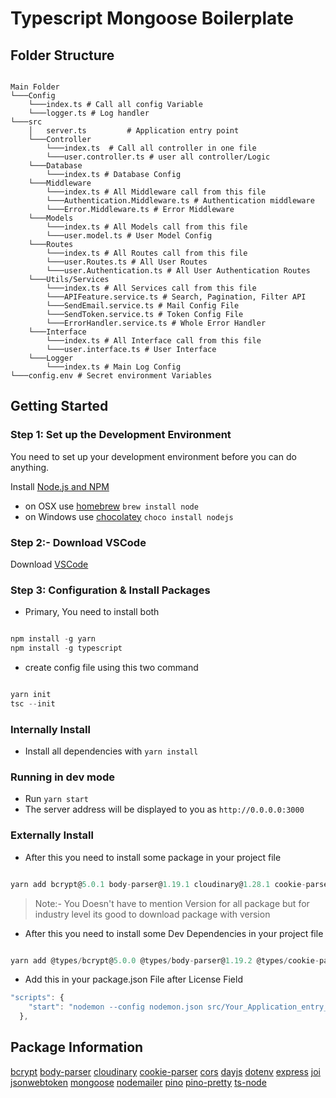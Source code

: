 # Typescript Mongoose Boilerplate

## Folder Structure

```

Main Folder
└───Config
    └───index.ts # Call all config Variable
    └───logger.ts # Log handler
└───src
    │   server.ts         # Application entry point
    └───Controller
        └───index.ts  # Call all controller in one file
        └───user.controller.ts # user all controller/Logic
    └───Database
        └───index.ts # Database Config
    └───Middleware
        └───index.ts # All Middleware call from this file
        └───Authentication.Middleware.ts # Authentication middleware
        └───Error.Middleware.ts # Error Middleware
    └───Models
        └───index.ts # All Models call from this file
        └───user.model.ts # User Model Config
    └───Routes
        └───index.ts # All Routes call from this file
        └───user.Routes.ts # All User Routes
        └───user.Authentication.ts # All User Authentication Routes
    └───Utils/Services
        └───index.ts # All Services call from this file
        └───APIFeature.service.ts # Search, Pagination, Filter API
        └───SendEmail.service.ts # Mail Config File
        └───SendToken.service.ts # Token Config File
        └───ErrorHandler.service.ts # Whole Error Handler
    └───Interface
        └───index.ts # All Interface call from this file
        └───user.interface.ts # User Interface
    └───Logger
        └───index.ts # Main Log Config
└───config.env # Secret environment Variables
```

## Getting Started

### Step 1: Set up the Development Environment

You need to set up your development environment before you can do anything.

Install [Node.js and NPM](https://nodejs.org/en/download/)

- on OSX use [homebrew](http://brew.sh) `brew install node`
- on Windows use [chocolatey](https://chocolatey.org/) `choco install nodejs`

### Step 2:- Download VSCode

Download [VSCode](https://code.visualstudio.com/)

### Step 3: Configuration & Install Packages

- Primary, You need to install both

```TypeScript

npm install -g yarn
npm install -g typescript

```

- create config file using this two command

```TypeScript

yarn init
tsc --init

```

### Internally Install

- Install all dependencies with `yarn install`

### Running in dev mode

- Run `yarn start`
- The server address will be displayed to you as `http://0.0.0.0:3000`

### Externally Install

- After this you need to install some package in your project file

```TypeScript

yarn add bcrypt@5.0.1 body-parser@1.19.1 cloudinary@1.28.1 cookie-parser@1.4.6 cors@2.8.5 dayjs@1.10.7 dotenv@16.0.0 express@4.17.2 joi@17.6.0 jsonwebtoken@8.5.1 mongoose@6.2.1 nodemailer@6.7.2 pino@7.6.5 pino-pretty@7.5.1 ts-node@10.5.0

```

> Note:- You Doesn't have to mention Version for all package but for industry level its good to download package with version

- After this you need to install some Dev Dependencies in your project file

```TypeScript

yarn add @types/bcrypt@5.0.0 @types/body-parser@1.19.2 @types/cookie-parser@1.4.2 @types/cors@2.8.1 @types/dotenv@8.2.0 @types/express@4.17.13 @types/joi@17.2.  @types/jsonwebtoken@8.5.8 @types/mongoose@5.11.97 @types/nodemailer@6.4.4 @types/pino@7.0.5 @types/pino-pretty@4.7.4 typescript@4.5.5

```

- Add this in your package.json File after License Field

```TypeScript
"scripts": {
    "start": "nodemon --config nodemon.json src/Your_Application_entry_point | pino-pretty"
  },
```

## Package Information

[bcrypt](https://www.npmjs.com/package/bcrypt)
[body-parser](https://www.npmjs.com/package/body-parser)
[cloudinary](https://www.npmjs.com/package/cloudinary)
[cookie-parser](https://www.npmjs.com/package/cookie-parser)
[cors](https://www.npmjs.com/package/cors)
[dayjs](https://www.npmjs.com/package/dayjs)
[dotenv](https://www.npmjs.com/package/dotenv)
[express](https://www.npmjs.com/package/express)
[joi](https://www.npmjs.com/package/joi)
[jsonwebtoken](https://www.npmjs.com/package/jsonwebtoken)
[mongoose](https://www.npmjs.com/package/mongoose)
[nodemailer](https://www.npmjs.com/package/nodemailer)
[pino](https://www.npmjs.com/package/pino)
[pino-pretty](https://www.npmjs.com/package/pino-pretty)
[ts-node](https://www.npmjs.com/package/ts-node)

